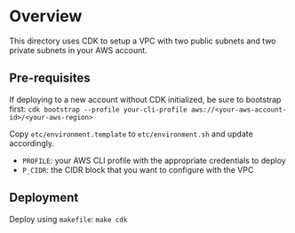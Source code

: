 # Overview
This directory uses CDK to setup a VPC with two public subnets and two private subnets in your AWS account.

## Pre-requisites
If deploying to a new account without CDK initialized, be sure to bootstrap first: `cdk bootstrap --profile your-cli-profile aws://<your-aws-account-id>/<your-aws-region>`

Copy `etc/environment.template` to `etc/environment.sh` and update accordingly.
* `PROFILE`: your AWS CLI profile with the appropriate credentials to deploy
* `P_CIDR`: the CIDR block that you want to configure with the VPC

## Deployment
Deploy using `makefile`: `make cdk`
